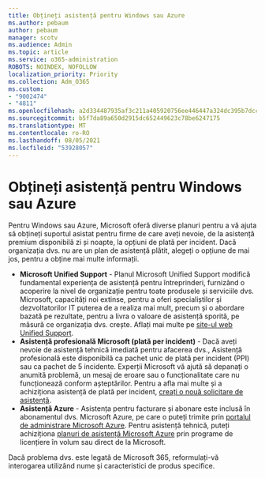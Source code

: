 ```yaml
---
title: Obțineți asistență pentru Windows sau Azure
ms.author: pebaum
author: pebaum
manager: scotv
ms.audience: Admin
ms.topic: article
ms.service: o365-administration
ROBOTS: NOINDEX, NOFOLLOW
localization_priority: Priority
ms.collection: Adm_O365
ms.custom:
- "9002474"
- "4811"
ms.openlocfilehash: a2d334487935af3c211a405920756ee446447a324dc395b7dcca253675ca9088
ms.sourcegitcommit: b5f7da89a650d2915dc652449623c78be6247175
ms.translationtype: MT
ms.contentlocale: ro-RO
ms.lasthandoff: 08/05/2021
ms.locfileid: "53928057"
---
```

# <a name="get-support-for-windows-or-azure"></a>Obțineți asistență pentru Windows sau Azure

Pentru Windows sau Azure, Microsoft oferă diverse planuri pentru a vă ajuta să obțineți suportul asistat pentru firme de care aveți nevoie, de la asistență premium disponibilă zi și noapte, la opțiuni de plată per incident. Dacă organizația dvs. nu are un plan de asistență plătit, alegeți o opțiune de mai jos, pentru a obține mai multe informații.

- **Microsoft Unified Support** - Planul Microsoft Unified Support modifică fundamental experiența de asistență pentru întreprinderi, furnizând o acoperire la nivel de organizație pentru toate produsele și serviciile dvs. Microsoft, capacități noi extinse, pentru a oferi specialiștilor și dezvoltatorilor IT puterea de a realiza mai mult, precum și o abordare bazată pe rezultate, pentru a livra o valoare de asistență sporită, pe măsură ce organizația dvs. crește. Aflați mai multe pe [site-ul web Unified Support](https://aka.ms/unified-support).
- **Asistență profesională Microsoft (plată per incident)** - Dacă aveți nevoie de asistență tehnică imediată pentru afacerea dvs., Asistență profesională este disponibilă ca pachet unic de plată per incident (PPI) sau ca pachet de 5 incidente. Experții Microsoft vă ajută să depanați o anumită problemă, un mesaj de eroare sau o funcționalitate care nu funcționează conform așteptărilor. Pentru a afla mai multe și a achiziționa asistență de plată per incident, [creați o nouă solicitare de asistență](https://support.microsoft.com/supportforbusiness/productselection).
- **Asistență Azure** - Asistența pentru facturare și abonare este inclusă în abonamentul dvs. Microsoft Azure, pe care o puteți trimite prin [portalul de administrare Microsoft Azure](https://portal.azure.com/). Pentru asistență tehnică, puteți achiziționa [planuri de asistență Microsoft Azure](https://azure.microsoft.com/support/plans/) prin programe de licențiere în volum sau direct de la Microsoft.

Dacă problema dvs. este legată de Microsoft 365, reformulați-vă interogarea utilizând nume și caracteristici de produs specifice.
